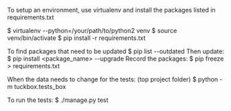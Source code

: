 To setup an environment, use virtualenv and install the packages listed in requirements.txt

$ virtualenv --python=/your/path/to/python2 venv
$ source venv/bin/activate
$ pip install -r requirements.txt

To find packages that need to be updated
$ pip list --outdated
Then update:
$ pip install <package_name> --upgrade
Record the packages:
$ pip freeze > requirements.txt

When the data needs to change for the tests:
(top project folder) $ python -m tuckbox.tests_box

To run the tests:
$ ./manage.py test